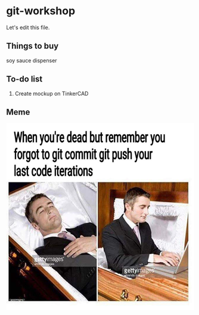 # git-workshop
Let's edit this file.

## Things to buy

soy sauce dispenser



## To-do list
1. Create mockup on TinkerCAD



## Meme

![Git Meme](./assets/meme.jpg)
